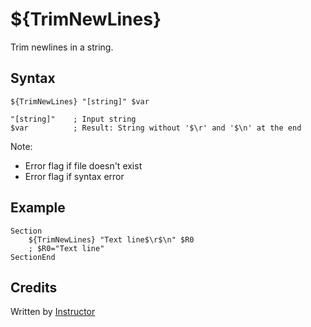 # ${TrimNewLines}

Trim newlines in a string.

## Syntax

    ${TrimNewLines} "[string]" $var

    "[string]"    ; Input string
    $var          ; Result: String without '$\r' and '$\n' at the end

Note:

- Error flag if file doesn't exist
- Error flag if syntax error

## Example

    Section
        ${TrimNewLines} "Text line$\r$\n" $R0
        ; $R0="Text line"
    SectionEnd

## Credits

Written by [Instructor][1]

[1]: http://nsis.sourceforge.net/User:Instructor
